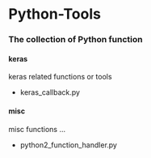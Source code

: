 # Python-Tools
### The collection of Python function

#### keras  
keras related functions or tools  
 - keras_callback.py  

#### misc  
misc functions ...  
 - python2_function_handler.py  

#####
